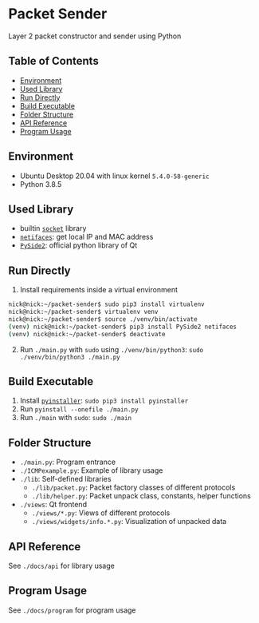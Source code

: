 # Packet Sender <!-- omit in toc -->
Layer 2 packet constructor and sender using Python
## Table of Contents <!-- omit in toc -->
- [Environment](#environment)
- [Used Library](#used-library)
- [Run Directly](#run-directly)
- [Build Executable](#build-executable)
- [Folder Structure](#folder-structure)
- [API Reference](#api-reference)
- [Program Usage](#program-usage)

## Environment
- Ubuntu Desktop 20.04 with linux kernel `5.4.0-58-generic`
- Python 3.8.5

## Used Library
- builtin [`socket`](https://docs.python.org/3/library/socket.html) library
- [`netifaces`](https://pypi.org/project/netifaces/): get local IP and MAC address
- [`PySide2`](https://doc.qt.io/qtforpython-5/): official python library of Qt

## Run Directly
1. Install requirements inside a virtual environment
```sh
nick@nick:~/packet-sender$ sudo pip3 install virtualenv
nick@nick:~/packet-sender$ virtualenv venv
nick@nick:~/packet-sender$ source ./venv/bin/activate
(venv) nick@nick:~/packet-sender$ pip3 install PySide2 netifaces
(venv) nick@nick:~/packet-sender$ deactivate
```
2. Run `./main.py` with `sudo` using `./venv/bin/python3`: `sudo ./venv/bin/python3 ./main.py`

## Build Executable
1. Install [`pyinstaller`](https://pyinstaller.readthedocs.io/en/stable/index.html): `sudo pip3 install pyinstaller`
2. Run `pyinstall --onefile ./main.py`
3. Run `./main` with `sudo`: `sudo ./main`

## Folder Structure
- `./main.py`: Program entrance
- `./ICMPexample.py`: Example of library usage
- `./lib`: Self-defined libraries
  - `./lib/packet.py`: Packet factory classes of different protocols
  - `./lib/helper.py`: Packet unpack class, constants, helper functions
- `./views`: Qt frontend
  - `./views/*.py`: Views of different protocols
  - `./views/widgets/info.*.py`: Visualization of unpacked data

## API Reference
See `./docs/api` for library usage

## Program Usage
See `./docs/program` for program usage
